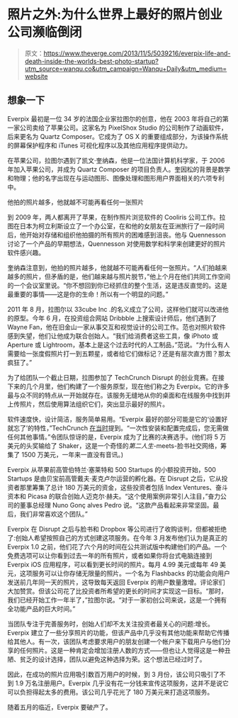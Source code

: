 # 照片之外:为什么世界上最好的照片创业公司濒临倒闭

> 原文：<https://www.theverge.com/2013/11/5/5039216/everpix-life-and-death-inside-the-worlds-best-photo-startup?utm_source=wanqu.co&utm_campaign=Wanqu+Daily&utm_medium=website>

## 想象一下

Everpix 最初是一位 34 岁的法国企业家拉图尔的创意，他在 2003 年将自己的第一家公司卖给了苹果公司。这家名为 PixelShox Studio 的公司制作了动画软件，后来更名为 Quartz Composer。它成为了 OS X 的重要组成部分，为该操作系统的屏幕保护程序和 iTunes 可视化程序以及其他应用程序提供动力。

在苹果公司，拉图尔遇到了凯文·奎纳森，他是一位法国计算机科学家，于 2006 年加入苹果公司，并成为 Quartz Composer 的项目负责人。奎因松的背景是数学和物理；他的名字出现在与运动图形、图像处理和图形用户界面相关的六项专利中。

他拍的照片越多，他就越不可能再看任何一张照片

到 2009 年，两人都离开了苹果，在制作照片浏览软件的 Cooliris 公司工作。拉图在日本为柯立利斯设立了一个办公室，在和他的女朋友在亚洲旅行了一段时间后，他开始对存储和组织他拍摄的所有照片的困难感到沮丧。他与 Quennesson 讨论了一个产品的早期想法，Quennesson 对使用数学和科学来创建更好的照片软件感兴趣。

奎纳森注意到，他拍的照片越多，他就越不可能再看任何一张照片。“人们拍越来越多的照片，但矛盾的是，他们越来越与照片脱节，”他上个月在他们共同工作空间的一个会议室里说。“你不想回到你已经抓住的整个生活，这是违反直觉的。这是最重要的事情——这是你的生命！所以有一个明显的问题。”

2011 年 8 月，拉图尔以 33cube Inc .的名义成立了公司，这样他们就可以改进他的原型。今年 6 月，在投资组合网站 Dribbble 上搜索设计师后，他们遇到了 Wayne Fan，他在旧金山一家从事交互和视觉设计的公司工作。范也对照片软件感到失望，他们让他成为联合创始人。“我们给消费者这些工具，像 iPhoto 或 Aperture 或 Lightroom，基本上是这个过去时代的人工制品，”范说。“为什么有人需要给一张度假照片打一到五颗星，或者给它们做标记？还是有层次直方图？那太疯狂了。”

为了给团队一个截止日期，拉图参加了 TechCrunch Disrupt 的创业竞赛。在接下来的几个月里，他们构建了一个服务原型，现在他们称之为 Everpix。它的许多最与众不同的特点从一开始就存在。该服务无缝地从你的桌面和在线服务中找到并上传照片，然后使用算法组织它们，突出显示最好的照片。

软件速度快，设计简洁，服务简单易用。“Everpix 最好的部分可能是它的‘设置好就忘了’的特性，”TechCrunch [在当时](http://techcrunch.com/2011/09/12/everpix-all-your-photos-automatically-organized-and-accessible-from-anywhere/)提到。“一次性安装和配置完成后，您无需做任何其他事情。”令团队惊讶的是，Everpix 成为了比赛的决赛选手。(他们将 5 万美元的头奖输给了 Shaker，这是一个奇怪的*第二人生*-meets-脸书社交网络，筹集了 1500 万美元，一年来一直没有音讯。)

Everpix 从苹果前高管伯特兰·塞莱特和 500 Startups 的小额投资开始，500 Startups 是由贝宝前高管戴夫·麦克卢尔运营的孵化器。在 Disrupt 之后，它从投资者那里筹集了总计 180 万美元的资金，这些投资者包括 Index Ventures、奋斗资本和 Picasa 的联合创始人迈克尔·赫夫。“这个使用案例非常引人注目，”奋力公司的董事总经理 Nuno Gonç alves Pedro 说。“这款产品看起来非常坚固。最后，我们非常喜欢这个团队。”

Everpix 在 Disrupt 之后与脸书和 Dropbox 等公司进行了收购谈判，但都被拒绝了:创始人希望按照自己的方式创建这项服务。在今年 3 月发布他们认为是真正的 Everpix 1.0 之前，他们花了六个月的时间在公共测试版中构建他们的产品。一个免费选项可以让你看到过去一年的所有照片，或者如果你将台式电脑连接到 Everpix iOS 应用程序，可以看到更长时间的照片。每月 4.99 美元或每年 49 美元，这项服务可以让你存储无限量的照片。一个名为 Flashbacks 的功能会向用户发送前几年同一天的照片，这导致每天返回 Everpix 的用户数量激增。评论家们大加赞赏。但该公司花了比投资者所希望的更长的时间才实现这一目标。“那时，我们已经开始工作一年半了，”拉图尔说。“对于一家初创公司来说，这是一个拥有全功能产品的巨大时间。”

当团队专注于完善服务时，创始人们却不太关注投资者最关心的问题:增长。Everpix 建立了一些分享照片的功能，但该产品中几乎没有其他功能来帮助它传播给其他人。有一次，该团队考虑要求用户的朋友创建一个帐户来下载用户与他们分享的任何照片。这是一种肯定会增加注册人数的方式——但也让人觉得这是一种丑陋、贫乏的设计选择，团队以避免这种选择为荣。这个想法已经过时了。

因此，在成功的照片应用吸引数百万用户的时候，到 3 月份，该公司只吸引了不到 1.9 万名注册用户。Everpix 几乎没有花一分钱来宣传这项服务，这并不是说它可以负担得起太多的费用。该公司几乎花光了 180 万美元来打造这项服务。

随着五月的临近，Everpix 要破产了。